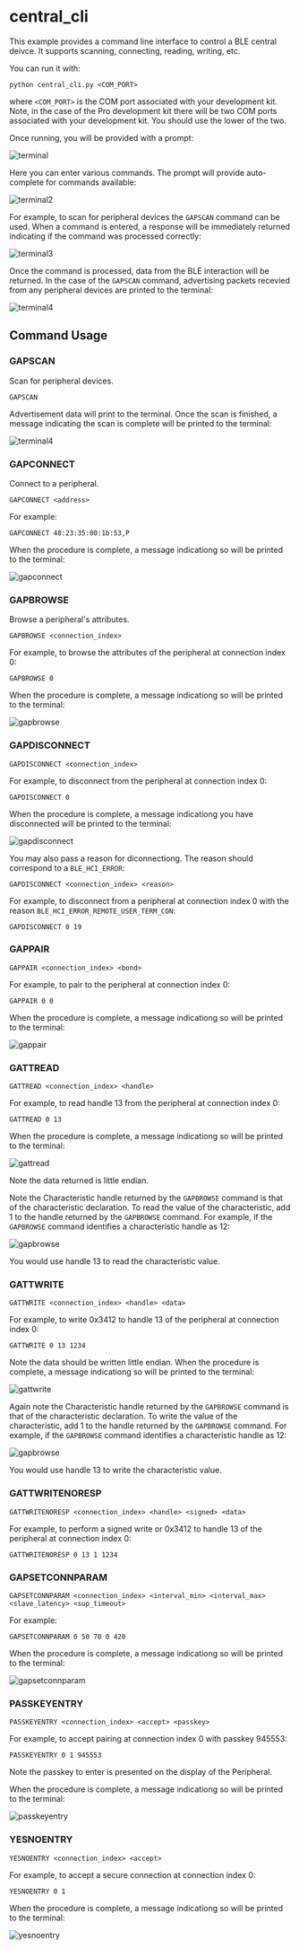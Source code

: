 # central_cli

This example provides a command line interface to control a BLE central deivce. It supports scanning, connecting, reading, writing, etc.

You can run it with:

`python central_cli.py <COM_PORT>`

where `<COM_PORT>` is the COM port associated with your development kit. Note, in the case of the Pro development kit there will be two COM ports associated with your development kit. You should use the lower of the two.

Once running, you will be provided with a prompt:

![terminal](assets/terminal.png)

Here you can enter various commands. The prompt will provide auto-complete for commands available:

![terminal2](assets/terminal2.png)

For example, to scan for peripheral devices the `GAPSCAN` command can be used. When a command is entered, a response will be immediately returned indicating if the command was processed correctly:

![terminal3](assets/terminal3.png)

Once the command is processed, data from the BLE interaction will be returned. In the case of the `GAPSCAN` command, advertising packets recevied from any peripheral devices are printed to the terminal:

![terminal4](assets/terminal4.png)

## Command Usage

### GAPSCAN

Scan for peripheral devices.

`GAPSCAN`

Advertisement data will print to the terminal. Once the scan is finished, a message indicating the scan is complete will be printed to the terminal:

![terminal4](assets/terminal4.png)

### GAPCONNECT

Connect to a peripheral.

`GAPCONNECT <address>`

For example:

`GAPCONNECT 48:23:35:00:1b:53,P`

When the procedure is complete, a message indicationg so will be printed to the terminal:

![gapconnect](assets/gapconnect.png)

### GAPBROWSE

Browse a peripheral's attributes.

`GAPBROWSE <connection_index>`

For example, to browse the attributes of the peripheral at connection index 0:

`GAPBROWSE 0`

When the procedure is complete, a message indicationg so will be printed to the terminal:

![gapbrowse](assets/gapbrowse.png)

### GAPDISCONNECT

`GAPDISCONNECT <connection_index>`

For example, to disconnect from the peripheral at connection index 0:

`GAPDISCONNECT 0`

When the procedure is complete, a message indicationg you have disconnected will be printed to the terminal:

![gapdisconnect](assets/gapdisconnect.png)

You may also pass a reason for diconnectiong. The reason should correspond to a `BLE_HCI_ERROR`:

`GAPDISCONNECT <connection_index> <reason>`

For example, to disconnect from a peripheral at connection index 0 with the reason `BLE_HCI_ERROR_REMOTE_USER_TERM_CON`:

`GAPDISCONNECT 0 19`

### GAPPAIR

`GAPPAIR <connection_index> <bond>`

For example, to pair to the peripheral at connection index 0:

`GAPPAIR 0 0`

When the procedure is complete, a message indicationg so will be printed to the terminal:

![gappair](assets/gappair.png)

### GATTREAD

`GATTREAD <connection_index> <handle>`

For example, to read handle 13 from the peripheral at connection index 0:

`GATTREAD 0 13`

When the procedure is complete, a message indicationg so will be printed to the terminal:

![gattread](assets/gattread.png)

Note the data returned is little endian.

Note the Characteristic handle returned by the `GAPBROWSE` command is that of the characteristic declaration. To read the value of the characteristic, add 1 to the handle returned by the `GAPBROWSE` command. For example, if the `GAPBROWSE` command identifies a characteristic handle as 12:

![gapbrowse](assets/gapbrowse_char_handle.png)

You would use handle 13 to read the characteristic value.

### GATTWRITE

`GATTWRITE <connection_index> <handle> <data>`

For example, to write 0x3412 to handle 13 of the peripheral at connection index 0:

`GATTWRITE 0 13 1234`

Note the data should be written little endian. When the procedure is complete, a message indicationg so will be printed to the terminal:

![gattwrite](assets/gattwrite.png)

Again note the Characteristic handle returned by the `GAPBROWSE` command is that of the characteristic declaration. To write the value of the characteristic, add 1 to the handle returned by the `GAPBROWSE` command. For example, if the `GAPBROWSE` command identifies a characteristic handle as 12:

![gapbrowse](assets/gapbrowse_char_handle.png)

You would use handle 13 to write the characteristic value. 

### GATTWRITENORESP

`GATTWRITENORESP <connection_index> <handle> <signed> <data>`

For example, to perform a signed write or 0x3412 to handle 13 of the peripheral at connection index 0:

`GATTWRITENORESP 0 13 1 1234`


### GAPSETCONNPARAM

`GAPSETCONNPARAM <connection_index> <interval_min> <interval_max> <slave_latency> <sup_timeout>`

For example:

`GAPSETCONNPARAM 0 50 70 0 420`

When the procedure is complete, a message indicationg so will be printed to the terminal:

![gapsetconnparam](assets/gapsetconnparams.png)

### PASSKEYENTRY

`PASSKEYENTRY <connection_index> <accept> <passkey>`

For example, to accept pairing at connection index 0 with passkey 945553:

`PASSKEYENTRY 0 1 945553`

Note the passkey to enter is presented on the display of the Peripheral.

When the procedure is complete, a message indicationg so will be printed to the terminal:

![passkeyentry](assets/passkeyentry.png)

### YESNOENTRY

`YESNOENTRY <connection_index> <accept>`

For example, to accept a secure connection at connection index 0:

`YESNOENTRY 0 1`

When the procedure is complete, a message indicationg so will be printed to the terminal:

![yesnoentry](assets/yesnoentry.png)
